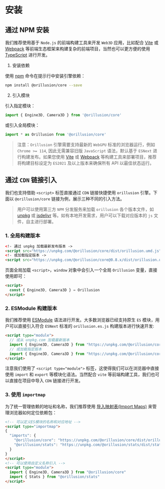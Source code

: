 # 安装

## 通过 NPM 安装
我们推荐使用基于 `Node.js` 的前端构建工具来开发 `Web3D` 应用，比如配合 [Vite](https://vitejs.dev/) 或 [Webpack](https://webpack.js.org/) 等前端生态框架来构建复杂的前端项目，当然也可以更方便的使用 [TypeScript](https://www.typescriptlang.org/) 进行开发。
1. 安装依赖

使用 [npm](https://www.npmjs.com/) 命令在提示行中安装引擎依赖：
```bash
npm install @orillusion/core --save
```
2. 引入模块

引入指定模块：
```ts
import { Engine3D, Camera3D } from '@orillusion/core'
```
或引入全局模块：
```ts
import * as Orillusion from '@orillusion/core'
```

> 注意：`Orillusion` 引擎需要支持最新的 `WebGPU` 标准的浏览器运行，例如 `Chrome >= 114`, 因此无需兼容旧版 `JavaScript` 语法，默认基于 `ESNext` 进行构建发布。如果您使用 [Vite](https://vitejs.dev/) 或 [Webpack](https://webpack.js.org/) 等构建工具来部署项目，推荐将构建目标设定为 `ES2021` 及以上版本来确保所有 API 以最佳状态运行。

## 通过 `CDN` 链接引入
我们也支持借助 `<script>` 标签直接通过 `CDN` 链接快捷使用 `orillusion` 引擎。下面以 `@orillusion/core` 链接为例，展示三种不同的引入方法。   
> 用户可以使用第三方 `NPM` 分发服务来加载 `orillusion` 各个版本文件，如 [unpkg](https://unpkg.com/@orillusion/core) 或 [jsdelivr](https://www.jsdelivr.com/package/npm/@orillusion/core) 等。如有本地开发需求，用户可以下载对应版本的 `js` 文件，自主进行部署。

### 1. 全局构建版本
```html
<!- 通过 unpkg 加载最新发布版本 ->
<script src="https://unpkg.com/@orillusion/core/dist/orillusion.umd.js"></script>
<!- 或加载指定版本 ->
<script src="https://unpkg.com/@orillusion/core@0.8.x/dist/orillusion.umd.js"></script>
```
页面全局加载 `<script>`，`window` 对象中会引入一个全局 `Orillusion` 变量，直接使用即可：
```html
<script>
  const { Engine3D, Camera3D } = Orillusion
</script>
```

### 2. ESModule 构建版本
我们推荐使用 [ESModule](https://developer.mozilla.org/zh-CN/docs/Web/JavaScript/Guide/Modules) 语法进行开发。大多数浏览器已经支持原生 `ES` 模块，用户可以直接引入符合 `ESNext` 标准的 `orillusion.es.js` 构建版本进行快速开发:

```html
<script type="module">
  // 或从 unpkg.com 加载最新版本
  import { Engine3D, Camera3D } from "https://unpkg.com/@orillusion/core/dist/orillusion.es.js" 
  // 或加载指定版本 
  import { Engine3D, Camera3D } from "https://unpkg.com/@orillusion/core@0.7.x/dist/orillusion.es.js" 
</script>
```

注意我们使用了 `<script type="module">` 标签，这使得我们可以在浏览器中直接使用 `import` 和 `export` 等模块化语法。当然配合 `vite` 等前端构建工具，我们也可以直接在项目中导入 `CDN` 链接进行开发。

### 3. 使用 `importmap`
为了统一管理依赖的地址和名称，我们推荐使用 [导入映射表(Import Maps)](https://caniuse.com/import-maps) 来管理浏览器如何定位依赖包：
```html
<!-- 可以定义ES模块的名称和对应地址 -->
<script type="importmap">
{
  "imports": {
    "@orillusion/core": "https://unpkg.com/@orillusion/core/dist/orillusion.es.js",
    "@orillusion/stats": "https://unpkg.com/@orillusion/stats/dist/stats.es.js"
  }
}
</script>
<!-- 可以使用自定义名称引入 -->
<script type="module">
  import { Engine3D, Camera3D } from "@orillusion/core"
  import { Stats } from "@orillusion/stats"
</script>
```